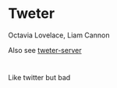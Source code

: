 # Tweter
Octavia Lovelace, Liam Cannon


Also see [tweter-server](https://github.com/FuzzyNovaGoblin/tweter-server)


#
Like twitter but bad
